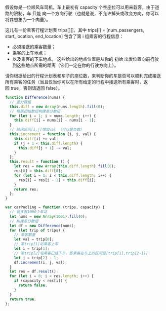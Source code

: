 假设你是一位顺风车司机，车上最初有 capacity 个空座位可以用来载客。由于道路的限制，车 只能 向一个方向行驶（也就是说，不允许掉头或改变方向，你可以将其想象为一个向量）。

这儿有一份乘客行程计划表 trips[][]，其中 trips[i] = [num_passengers, start_location, end_location] 包含了第 i 组乘客的行程信息：

- 必须接送的乘客数量；
- 乘客的上车地点；
- 以及乘客的下车地点。
这些给出的地点位置是从你的 初始 出发位置向前行驶到这些地点所需的距离（它们一定在你的行驶方向上）。

请你根据给出的行程计划表和车子的座位数，来判断你的车是否可以顺利完成接送所有乘客的任务（当且仅当你可以在所有给定的行程中接送所有乘客时，返回 true，否则请返回 false）。

```js
function Difference(nums) {
  // 差分数组
  this.diff = new Array(nums.length).fill(0);
  // 根据初始数组构建差分数组
  for (let i = 1; i < nums.length; i++) {
    this.diff[i] = nums[i] - nums[i - 1];
  }
  // 给闭区间[i,j]增加val （可以是负数）
  this.increment = function (i, j, val) {
    this.diff[i] += val;
    if (j + 1 < this.diff.length) {
      this.diff[j + 1] -= val;
    }
  };
  this.result = function () {
    let res = new Array(this.diff.length).fill(0);
    res[0] = this.diff[0];
    for (let i = 1; i < this.diff.length; i++) {
      res[i] = res[i - 1] + this.diff[i];
    }
    return res;
  };
}

var carPooling = function (trips, capacity) {
  // 最多有1000个车站
  let nums = new Array(1001).fill(0);
  // 构建差分数组
  let df = new Difference(nums);
  for (let trip of trips) {
    // 乘客数量
    let val = trip[0];
    // 第trip[1]站乘客上车
    let i = trip[1];
    // 第trip[2]站乘客已经下车，即乘客在车上的区间是[trip[1],trip[2-1]]
    let j = trip[2] - 1;
    df.increment(i, j, val);
  }
  let res = df.result();
  for (let i = 0; i < res.length; i++) {
    if (capacity < res[i]) {
      return false;
    }
  }
  return true;
};
```